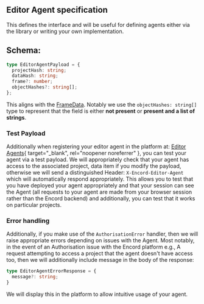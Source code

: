 ## Editor Agent specification

This defines the interface and will be useful for defining agents either via the library or writing your own implementation.

## Schema:
```typescript
type EditorAgentPayload = {
  projectHash: string;
  dataHash: string;
  frame?: number;
  objectHashes?: string[];
};
```

This aligns with the [FrameData](../reference/core.md#encord_agents.core.data_model.FrameData). Notably we use the `objectHashes: string[]` type to represent that the field is either **not present** or **present and a list of strings**.

### Test Payload

Additionally when registering your editor agent in the platform at: [Editor Agents](https://app.encord.com/agents/editor-agents?limit=10){ target="\_blank", rel="noopener noreferrer" }, you can test your agent via a test payload. We will appropriately check that your agent has access to the associated project, data item if you modify the payload, otherwise we will send a distinguished Header: `X-Encord-Editor-Agent` which will automatically respond appropriately. This allows you to test that you have deployed your agent appropriately and that your session can see the Agent (all requests to your agent are made from your browser session rather than the Encord backend) and additionally, you can test that it works on particular projects.

### Error handling

Additionally, if you make use of the `AuthorisationError` handler, then we will raise appropriate errors depending on issues with the Agent. Most notably, in the event of an Authorisation issue with the Encord platform e.g., A request attempting to access a project that the agent doesn't have access too, then we will additionally include message in the body of the response:

```typescript
type EditorAgentErrorResponse = {
  message?: string;
}
```

We will display this in the platform to allow intuitive usage of your agent.